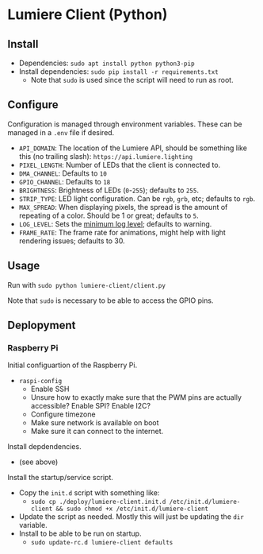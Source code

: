 # Lumiere Client (Python)

## Install

- Dependencies: `sudo apt install python python3-pip`
- Install dependencies: `sudo pip install -r requirements.txt`
    - Note that `sudo` is used since the script will need to run as root.
    
## Configure

Configuration is managed through environment variables.  These can be managed in a `.env` file if desired.

- `API_DOMAIN`: The location of the Lumiere API, should be something like this (no trailing slash): `https://api.lumiere.lighting`
- `PIXEL_LENGTH`: Number of LEDs that the client is connected to.
- `DMA_CHANNEL`: Defaults to `10`
- `GPIO_CHANNEL`: Defaults to `18`
- `BRIGHTNESS`: Brightness of LEDs (`0`-`255`); defaults to `255`.
- `STRIP_TYPE`: LED light configuration.  Can be `rgb`, `grb`, etc; defaults to `rgb`.
- `MAX_SPREAD`: When displaying pixels, the spread is the amount of repeating of a color.  Should be 1 or great; defaults to `5`.
- `LOG_LEVEL`: Sets the [minimum log level](https://docs.python.org/3/library/logging.html#levels); defaults to warning.
- `FRAME_RATE`: The frame rate for animations, might help with light rendering issues; defaults to 30.

## Usage

Run with `sudo python lumiere-client/client.py`

Note that `sudo` is necessary to be able to access the GPIO pins.

## Deplopyment

### Raspberry Pi

Initial configuartion of the Raspberry Pi.

- `raspi-config`
  - Enable SSH
  - Unsure how to exactly make sure that the PWM pins are actually accessible? Enable SPI? Enable I2C?
  - Configure timezone
  - Make sure network is available on boot
  - Make sure it can connect to the internet.

Install depdendencies.

- (see above)

Install the startup/service script.

- Copy the `init.d` script with something like:
   - `sudo cp ./deploy/lumiere-client.init.d /etc/init.d/lumiere-client && sudo chmod +x /etc/init.d/lumiere-client`
- Update the script as needed.  Mostly this will just be updating the `dir` variable.
- Install to be able to be run on startup.
   - `sudo update-rc.d lumiere-client defaults`
